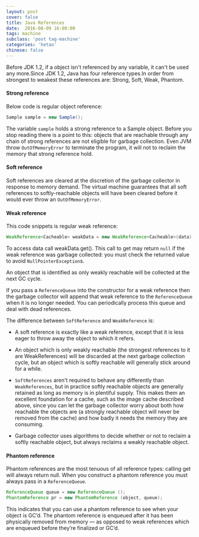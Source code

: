```yaml
---
layout: post
cover: false
title: Java References
date:  2016-08-09 16:00:00
tags: machine
subclass: 'post tag-machine'
categories: 'hetao'
chinese: false
---
```


Before JDK 1.2, if a object isn't referenced by any variable, it can't be used any more.Since JDK 1.2, Java has four reference types.In order from strongest to weakest these references are: Strong, Soft, Weak, Phantom. 

#### Strong reference

Below code is regular object reference:

```java
Sample sample = new Sample();
```

The variable `sample` holds a strong reference to a Sample object. Before you stop reading there is a point to this: objects that are reachable through any chain of strong references are not eligible for garbage collection. Even JVM throw `OutOfMemoryError` to terminate the program, it will not to reclaim the memory that strong reference hold.

#### Soft reference

Soft references are cleared at the discretion of the garbage collector in response to memory demand. The virtual machine guarantees that all soft references to softly-reachable objects will have been cleared before it would ever throw an `OutOfMemoryError`.

#### Weak reference

This code snippets is regular weak reference:

```java
WeakReference<Cacheable> weakData = new WeakReference<Cacheable>(data);
```
To access data call weakData.get(). This call to get may return `null` if the weak reference was garbage collected: you must check the returned value to avoid `NullPointerException`s.

An object that is identified as only weakly reachable will be collected at the next GC cycle.

If you pass a `ReferenceQueue` into the constructor for a weak reference then the garbage collector will append that weak reference to the `ReferenceQueue` when it is no longer needed. You can periodically process this queue and deal with dead references.

The difference between `SoftReference` and `WeakReference` is:

* A soft reference is exactly like a weak reference, except that it is less eager to throw away the object to which it refers. 

* An object which is only weakly reachable (the strongest references to it are WeakReferences) will be discarded at the next garbage collection cycle, but an object which is softly reachable will generally stick around for a while.

* `SoftReferences` aren't required to behave any differently than `WeakReferences`, but in practice softly reachable objects are generally retained as long as memory is in plentiful supply. This makes them an excellent foundation for a cache, such as the image cache described above, since you can let the garbage collector worry about both how reachable the objects are (a strongly reachable object will never be removed from the cache) and how badly it needs the memory they are consuming.

* Garbage collector uses algorithms to decide whether or not to reclaim a softly reachable object, but always reclaims a weakly reachable object.

#### Phantom reference

Phantom references are the most tenuous of all reference types: calling get will always return null.
When you construct a phantom reference you must always pass in a `ReferenceQueue`. 

```java
ReferenceQueue queue = new ReferenceQueue ();
PhantomReference pr = new PhantomReference (object, queue);
```

This indicates that you can use a phantom reference to see when your object is GC’d. The phantom reference is enqueued after it has been physically removed from memory — as opposed to weak references which are enqueued before they’re finalized or GC’d.
